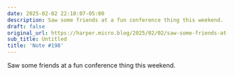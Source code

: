 ```yaml
---
date: 2025-02-02 22:10:07-05:00
description: Saw some friends at a fun conference thing this weekend.
draft: false
original_url: https://harper.micro.blog/2025/02/02/saw-some-friends-at-a.html
sub_title: Untitled
title: 'Note #198'
---
```


Saw some friends at a fun conference thing this weekend.